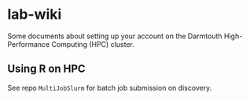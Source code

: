 # lab-wiki

Some documents about setting up your account on the Darmtouth High-Performance Computing (HPC) cluster.

## Using R on HPC








See repo `MultiJobSlurm` for batch job submission on discovery.
